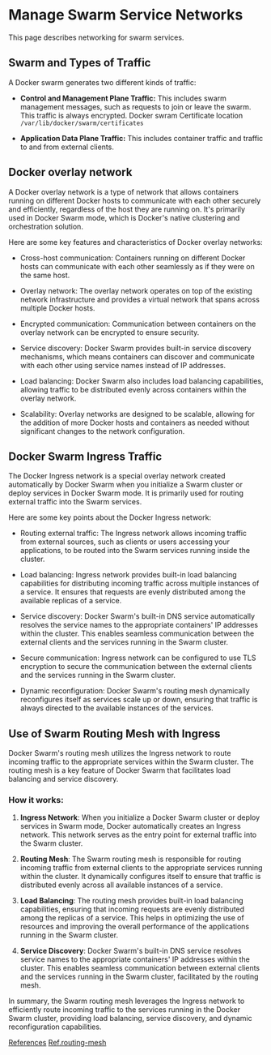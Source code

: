 # Manage Swarm Service Networks

This page describes networking for swarm services.

## Swarm and Types of Traffic

A Docker swarm generates two different kinds of traffic:

- **Control and Management Plane Traffic:** This includes swarm management messages, such as requests to join or leave the swarm. This traffic is always encrypted. Docker swram Certificate location `/var/lib/docker/swarm/certificates`

- **Application Data Plane Traffic:** This includes container traffic and traffic to and from external clients.


## Docker overlay network
A Docker overlay network is a type of network that allows containers running on different Docker hosts to communicate with each other securely and efficiently, regardless of the host they are running on. It's primarily used in Docker Swarm mode, which is Docker's native clustering and orchestration solution.

Here are some key features and characteristics of Docker overlay networks:

- Cross-host communication: Containers running on different Docker hosts can communicate with each other seamlessly as if they were on the same host.

- Overlay network: The overlay network operates on top of the existing network infrastructure and provides a virtual network that spans across multiple Docker hosts.

- Encrypted communication: Communication between containers on the overlay network can be encrypted to ensure security.

- Service discovery: Docker Swarm provides built-in service discovery mechanisms, which means containers can discover and communicate with each other using service names instead of IP addresses.

- Load balancing: Docker Swarm also includes load balancing capabilities, allowing traffic to be distributed evenly across containers within the overlay network.

- Scalability: Overlay networks are designed to be scalable, allowing for the addition of more Docker hosts and containers as needed without significant changes to the network configuration.


## Docker Swarm Ingress Traffic
The Docker Ingress network is a special overlay network created automatically by Docker Swarm when you initialize a Swarm cluster or deploy services in Docker Swarm mode. It is primarily used for routing external traffic into the Swarm services.

Here are some key points about the Docker Ingress network:

- Routing external traffic: The Ingress network allows incoming traffic from external sources, such as clients or users accessing your applications, to be routed into the Swarm services running inside the cluster.

- Load balancing: Ingress network provides built-in load balancing capabilities for distributing incoming traffic across multiple instances of a service. It ensures that requests are evenly distributed among the available replicas of a service.

- Service discovery: Docker Swarm's built-in DNS service automatically resolves the service names to the appropriate containers' IP addresses within the cluster. This enables seamless communication between the external clients and the services running in the Swarm cluster.

- Secure communication: Ingress network can be configured to use TLS encryption to secure the communication between the external clients and the services running in the Swarm cluster.

- Dynamic reconfiguration: Docker Swarm's routing mesh dynamically reconfigures itself as services scale up or down, ensuring that traffic is always directed to the available instances of the services.


## Use of Swarm Routing Mesh with Ingress

Docker Swarm's routing mesh utilizes the Ingress network to route incoming traffic to the appropriate services within the Swarm cluster. The routing mesh is a key feature of Docker Swarm that facilitates load balancing and service discovery.

### How it works:

1. **Ingress Network**: When you initialize a Docker Swarm cluster or deploy services in Swarm mode, Docker automatically creates an Ingress network. This network serves as the entry point for external traffic into the Swarm cluster.

2. **Routing Mesh**: The Swarm routing mesh is responsible for routing incoming traffic from external clients to the appropriate services running within the cluster. It dynamically configures itself to ensure that traffic is distributed evenly across all available instances of a service.

3. **Load Balancing**: The routing mesh provides built-in load balancing capabilities, ensuring that incoming requests are evenly distributed among the replicas of a service. This helps in optimizing the use of resources and improving the overall performance of the applications running in the Swarm cluster.

4. **Service Discovery**: Docker Swarm's built-in DNS service resolves service names to the appropriate containers' IP addresses within the cluster. This enables seamless communication between external clients and the services running in the Swarm cluster, facilitated by the routing mesh.

In summary, the Swarm routing mesh leverages the Ingress network to efficiently route incoming traffic to the services running in the Docker Swarm cluster, providing load balancing, service discovery, and dynamic reconfiguration capabilities.


[References](https://docs.docker.com/engine/swarm/networking/)
[Ref.routing-mesh](https://docs.docker.com/engine/swarm/ingress/)

